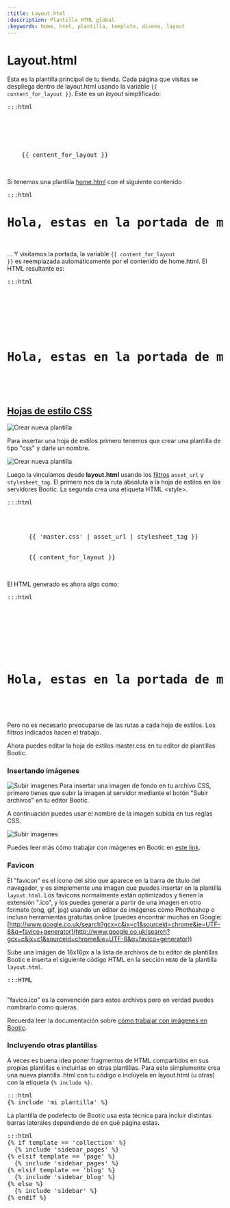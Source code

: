 ```yaml
---
:title: Layout.html
:description: Plantilla HTML global
:keywords: home, html, plantilla, template, diseno, layout
---
```


# Layout.html

Esta es la plantilla principal de tu tienda. Cada página que visitas se despliega dentro de layout.html usando la variable <code>{{ content_for_layout }}</code>. Este es un *layout* simplificado:

<pre>:::html
<html>
  <head>
    <title>{{ shop.name }}</title>
    <meta name="description" content="{{ shop.description }}">
  </head>
  <body>
    {{ content_for_layout }}
  </body>
</html>  
</pre>

Si tenemos una plantilla [home.html](/es/themes/home) con el siguiente contenido

<pre>:::html
<h1>Hola, estas en la portada de mi sitio!</h1>
</pre>

... Y visitamos la portada, la variable <code>{{ content_for_layout }}</code> es reemplazada autom&aacute;ticamente por el contenido de home.html. El HTML resultante es:

<pre>:::html
  <html>
    <head>
      <title>Mi tienda</title>
      <meta name="description" content="Descripción de mi tienda">
    </head>
    <body>
      <h1>Hola, estas en la portada de mi sitio!</h1>
    </body>
  </html>
</pre>

## [Hojas de estilo CSS](#css)
<div class="section" id="css">
<img src="/img/themes/new_template.png" alt="Crear nueva plantilla" class="right" />
<p>Para insertar una hoja de estilos primero tenemos que crear una plantilla de tipo "css" y darle un nombre.</p>
<img src="/img/themes/new_template2.png" alt="Crear nueva plantilla" class="left" />
<p>Luego la vinculamos desde <strong>layout.html</strong> usando los <a href="/es/themes/filters">filtros</a> <code>asset_url</code> y <code>stylesheet_tag</code>. El primero nos da la ruta absoluta a la hoja de estilos en los servidores Bootic. La segunda crea una etiqueta HTML &lt;style&gt;.</p>

<pre>:::html
  <html>
    <head>
      <title>{{ shop.name }}</title>
      <meta name="description" content="{{ shop.description }}">
      {{ 'master.css' | asset_url | stylesheet_tag }}
    </head>
    <body>
      {{ content_for_layout }}
    </body>
  </html>
</pre>
</div>

El HTML generado es ahora algo como:

<pre>:::html
  <html>
    <head>
      <title>Mi tienda</title>
      <meta name="description" content="Descripción de mi tienda">
      <link href="http://static.bootic.net/themes/112/master.css" media="all" rel="stylesheet" type="text/css">
    </head>
    <body>
      <h1>Hola, estas en la portada de mi sitio!</h1>
    </body>
  </html>
</pre>

Pero no es necesario preocuparse de las rutas a cada hoja de estilos. Los filtros indicados hacen el trabajo.

Ahora puedes editar la hoja de estilos master.css en tu editor de plantillas Bootic.

### Insertando imágenes

<div class="clearfix">
<img src="/img/themes/upload1.png" alt="Subir imagenes" class="left" />
Para insertar una imagen de fondo en tu archivo CSS, primero tienes que subir la imagen al servidor mediante el botón "Subir archivos" en tu editor Bootic.

A continuación puedes usar el nombre de la imagen subida en tus reglas CSS.

<img src="/img/themes/css_upload.png" alt="Subir imagenes" class="right" />
</div>

Puedes leer más cómo trabajar con imágenes en Bootic en [este link](/es/themes/imagenes).

<h3 id="favicon">Favicon</h3>

El "favicon" es el ícono del sitio que aparece en la barra de título del navegador, y es simplemente una imagen que puedes insertar en la plantilla <code>layout.html</code>. Los favicons normalmente están optimizados y tienen la extensión ".ico", y los puedes generar a partir de una imagen en otro formato (png, gif, jpg) usando un editor de imágenes como Phothoshop o incluso herramientas gratuitas online (puedes encontrar muchas en Google: [http://www.google.co.uk/search?gcx=c&ix=c1&sourceid=chrome&ie=UTF-8&q=favico+generator](http://www.google.co.uk/search?gcx=c&ix=c1&sourceid=chrome&ie=UTF-8&q=favico+generator))

Sube una imágen de 16x16px a la lista de archivos de tu editor de plantillas Bootic e inserta el siguiente código HTML en la sección <code>HEAD</code> de la plantilla <code>layout.html</code>.

<pre>:::HTML
<link rel="shortcut icon" href="{{ 'favicon.ico' | asset_url }}" type="image/x-icon" />
</pre>

"favico.ico" es la convención para estos archivos pero en verdad puedes nombrarlo como quieras.

Recuerda leer la documentación sobre [cómo trabajar con imágenes en Bootic](/es/themes/imagenes).

<h3 id="includes">Incluyendo otras plantillas</h3>

A veces es buena idea poner fragmentos de HTML compartidos en sus propias plantillas e incluirlas en otras plantillas.
Para esto simplemente crea una nueva plantilla .html con tu código e inclúyela en layout.html (u otras) con la etiqueta <code>{% include %}</code>. 

<pre>:::html
{% include 'mi_plantilla' %}
</pre>

La plantilla de podefecto de Bootic usa esta técnica para incluir distintas barras laterales dependiendo de en qué página estas.

<pre>:::html
{% if template == 'collection' %}
  {% include 'sidebar_pages' %}
{% elsif template == 'page' %}
  {% include 'sidebar_pages' %}
{% elsif template == 'blog' %}
  {% include 'sidebar_blog' %}
{% else %}
  {% include 'sidebar' %}
{% endif %}
</pre>